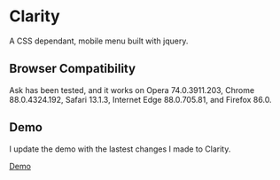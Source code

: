 # Clarity
 A CSS dependant, mobile menu built with jquery.

## Browser Compatibility 
Ask has been tested, and it works on Opera 74.0.3911.203, Chrome 88.0.4324.192, Safari 13.1.3, Internet Edge 88.0.705.81, and Firefox 86.0.

## Demo
I update the demo with the lastest changes I made to Clarity. 

[Demo](http://jvkrakowski.com/Clarity)
